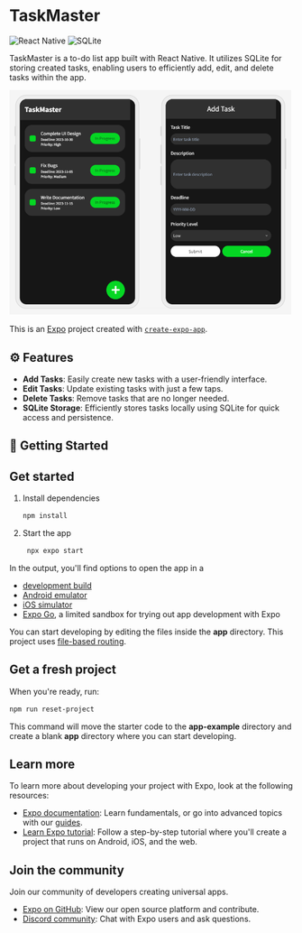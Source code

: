 # TaskMaster 
![React Native](https://img.shields.io/badge/React%20Native-61DAFB?style=flat&logo=react&logoColor=black)
![SQLite](https://img.shields.io/badge/SQLite-003B57?style=flat&logo=sqlite&logoColor=white)  

TaskMaster is a to-do list app built with React Native. It utilizes SQLite for storing created tasks, enabling users to efficiently add, edit, and delete tasks within the app.

<img src="/assets/imgs/TaskMaster.png" width="500">

This is an [Expo](https://expo.dev) project created with [`create-expo-app`](https://www.npmjs.com/package/create-expo-app).

## ⚙️ Features
- **Add Tasks**: Easily create new tasks with a user-friendly interface.
- **Edit Tasks**: Update existing tasks with just a few taps.
- **Delete Tasks**: Remove tasks that are no longer needed.
- **SQLite Storage**: Efficiently stores tasks locally using SQLite for quick access and persistence.


## 🚀 Getting Started

## Get started

1. Install dependencies

   ```bash
   npm install
   ```

2. Start the app

   ```bash
    npx expo start
   ```

In the output, you'll find options to open the app in a

- [development build](https://docs.expo.dev/develop/development-builds/introduction/)
- [Android emulator](https://docs.expo.dev/workflow/android-studio-emulator/)
- [iOS simulator](https://docs.expo.dev/workflow/ios-simulator/)
- [Expo Go](https://expo.dev/go), a limited sandbox for trying out app development with Expo

You can start developing by editing the files inside the **app** directory. This project uses [file-based routing](https://docs.expo.dev/router/introduction).

## Get a fresh project

When you're ready, run:

```bash
npm run reset-project
```

This command will move the starter code to the **app-example** directory and create a blank **app** directory where you can start developing.

## Learn more

To learn more about developing your project with Expo, look at the following resources:

- [Expo documentation](https://docs.expo.dev/): Learn fundamentals, or go into advanced topics with our [guides](https://docs.expo.dev/guides).
- [Learn Expo tutorial](https://docs.expo.dev/tutorial/introduction/): Follow a step-by-step tutorial where you'll create a project that runs on Android, iOS, and the web.

## Join the community

Join our community of developers creating universal apps.

- [Expo on GitHub](https://github.com/expo/expo): View our open source platform and contribute.
- [Discord community](https://chat.expo.dev): Chat with Expo users and ask questions.
